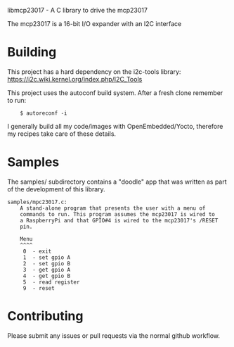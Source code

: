 libmcp23017 - A C library to drive the mcp23017

The mcp23017 is a 16-bit I/O expander with an I2C interface


Building
========
This project has a hard dependency on the i2c-tools library:
	https://i2c.wiki.kernel.org/index.php/I2C_Tools

This project uses the autoconf build system. After a fresh clone remember
to run:
```
	$ autoreconf -i
```

I generally build all my code/images with OpenEmbedded/Yocto, therefore my
recipes take care of these details.


Samples
=======
The samples/ subdirectory contains a "doodle" app that was written as part
of the development of this library.

	samples/mpc23017.c:
		A stand-alone program that presents the user with a menu of
		commands to run. This program assumes the mcp23017 is wired to
		a RaspberryPi and that GPIO#4 is wired to the mcp23017's /RESET
		pin.

		Menu
		^^^^
		 0  - exit
		 1  - set gpio A
		 2  - set gpio B
		 3  - get gpio A
		 4  - get gpio B
		 5  - read register
		 9  - reset


Contributing
============
Please submit any issues or pull requests via the normal github workflow.
